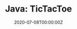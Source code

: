 ---
title: "Java: TicTacToe"
description: "Learn how to make a console based TicTacToe game in Java"
date: 2020-07-08T00:00:00Z
prereq: "none"
difficulty: "Beginner"
icon: ""
draft: true # change it latter
weight: 10
---